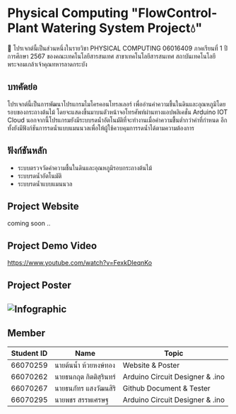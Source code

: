 # Physical Computing "FlowControl-Plant Watering System Project💧"
🌱 โปรเจกต์นี้เป็นส่วนหนึ่งในรายวิชา PHYSICAL COMPUTING 06016409 ภาคเรียนที่ 1 ปีการศึกษา 2567 ของคณะเทคโนโลยีสารสนเทศ สาขาเทคโนโลยีสารสนเทศ สถาบันเทคโนโลยีพระจอมเกล้าเจ้าคุณทหารลาดกระบัง

## บทคัดย่อ
โปรเจกต์นี้เป็นการพัฒนาโปรแกรมไมโครคอนโทรลเลอร์ เพื่ออ่านค่าความชื้นในดินและอุณหภูมิโดยรอบของกระถางต้นไม้ โดยจะแสดงขึ้นมาบนตัวหน้าจอโทรศัพท์ผ่านทางแอปพลิเคชั่น Arduino IOT Cloud นอกจากนี้โปรแกรมยังมีระบบรดน้ำอัตโนมัติที่จะทำงานเมื่อค่าความชื้นต่ำกว่าค่าที่กำหนด อีกทั้งยังมีฟังก์ชันการรดน้ำแบบแมนนวลเพื่อให้ผู้ใช้ควบคุมการรดน้ำได้ตามความต้องการ

## ฟังก์ชันหลัก
- ระบบตรวจวัดค่าความชื้นในดินและอุณหภูมิรอบกระถางต้นไม้
- ระบบรดน้ำอัตโนมัติ
- ระบบรดน้ำแบบแมนนวล

## Project Website
coming soon ..

## Project Demo Video
https://www.youtube.com/watch?v=FexkDIeqnKo

## Project Poster
## ![Infographic](https://github.com/user-attachments/assets/21396cd6-27a7-4b23-8cbd-3db35fd09cf1)

## Member
|Student ID|Name|Topic|
|--|--|--|
| 66070259 | นายต้นนํ้า ห้วยหงษ์ทอง | Website & Poster |
| 66070262 | นายธนกฤต กิตติสุรินทร์ | Arduino Circuit Designer & .ino |
| 66070267 | นายธนภัทร แสงวัฒนสิริ | Github Document & Tester |
| 66070295 | นายพชร สรรพเศรษฐ | Arduino Circuit Designer & .ino |
